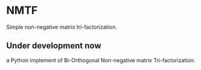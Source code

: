 # NMTF
Simple non-negative matrix tri-factorization.

## Under development now
a Python implement of Bi-Orthogonal Non-negative matrix Tri-factorization.
